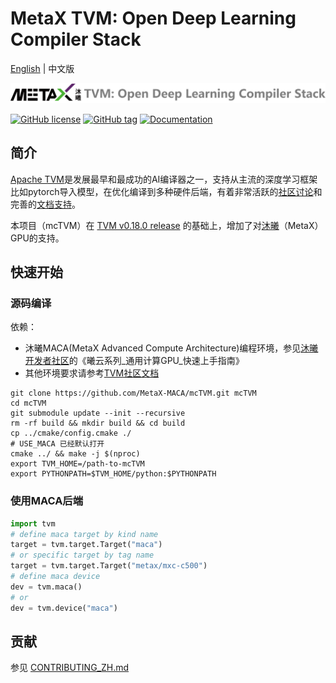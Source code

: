 <!--- Licensed to the Apache Software Foundation (ASF) under one -->
<!--- or more contributor license agreements.  See the NOTICE file -->
<!--- distributed with this work for additional information -->
<!--- regarding copyright ownership.  The ASF licenses this file -->
<!--- to you under the Apache License, Version 2.0 (the -->
<!--- "License"); you may not use this file except in compliance -->
<!--- with the License.  You may obtain a copy of the License at -->

<!---   http://www.apache.org/licenses/LICENSE-2.0 -->

<!--- Unless required by applicable law or agreed to in writing, -->
<!--- software distributed under the License is distributed on an -->
<!--- "AS IS" BASIS, WITHOUT WARRANTIES OR CONDITIONS OF ANY -->
<!--- KIND, either express or implied.  See the License for the -->
<!--- specific language governing permissions and limitations -->
<!--- under the License. -->

# MetaX TVM: Open Deep Learning Compiler Stack
[English](README.md) | 中文版

![logo](./imgs/logo.png)

[![GitHub license](https://img.shields.io/github/license/MetaX-MACA/mcTVM?style=flat-square)](./LICENSE)
[![GitHub tag](https://img.shields.io/github/tag/MetaX-MACA/mcTVM?style=flat-square)](https://github.com/MetaX-MACA/mcTVM/releases/?include_prereleases&sort=semver "View GitHub releases")
[![Documentation](https://img.shields.io/badge/documentation-wiki-blue.svg?style=flat-square)](https://tvm.apache.org/docs/)

## 简介

[Apache TVM](https://github.com/apache/tvm)是发展最早和最成功的AI编译器之一，支持从主流的深度学习框架比如pytorch导入模型，在优化编译到多种硬件后端，有着非常活跃的[社区讨论](https://discuss.tvm.apache.org/)和完善的[文档支持](https://tvm.apache.org/docs/)。

本项目（mcTVM）在 [TVM v0.18.0 release](https://github.com/apache/tvm/tree/v0.18.0) 的基础上，增加了对[沐曦](https://www.metax-tech.com)（MetaX）GPU的支持。

## 快速开始

### 源码编译

依赖：
- 沐曦MACA(MetaX Advanced Compute Architecture)编程环境，参见[沐曦开发者社区](https://developer.metax-tech.com)的《曦云系列_通用计算GPU_快速上手指南》
- 其他环境要求请参考[TVM社区文档](https://tvm.apache.org/docs/install/from_source.html#step-1-install-dependencies)

```shell
git clone https://github.com/MetaX-MACA/mcTVM.git mcTVM
cd mcTVM
git submodule update --init --recursive
rm -rf build && mkdir build && cd build
cp ../cmake/config.cmake ./
# USE_MACA 已经默认打开
cmake ../ && make -j $(nproc)
export TVM_HOME=/path-to-mcTVM
export PYTHONPATH=$TVM_HOME/python:$PYTHONPATH
```

### 使用MACA后端

```python
import tvm
# define maca target by kind name
target = tvm.target.Target("maca")
# or specific target by tag name
target = tvm.target.Target("metax/mxc-c500")
# define maca device
dev = tvm.maca()
# or
dev = tvm.device("maca")
```

## 贡献

参见 [CONTRIBUTING_ZH.md](./CONTRIBUTING_ZH.md)
